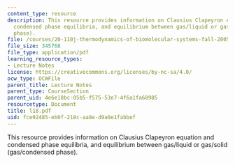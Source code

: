 ```yaml
---
content_type: resource
description: This resource provides information on Clausius Clapeyron equation and
  condensed phase equilibria, and equilibrium between gas/liquid or gas/solid (gas/condensed
  phase).
file: /courses/20-110j-thermodynamics-of-biomolecular-systems-fall-2005/fce92485eb0f218caa8ed9a0e1fabbef_l18.pdf
file_size: 345768
file_type: application/pdf
learning_resource_types:
- Lecture Notes
license: https://creativecommons.org/licenses/by-nc-sa/4.0/
ocw_type: OCWFile
parent_title: Lecture Notes
parent_type: CourseSection
parent_uid: 4e6e18bc-05b5-f575-53e7-4f6a1fa68985
resourcetype: Document
title: l18.pdf
uid: fce92485-eb0f-218c-aa8e-d9a0e1fabbef
---
```

This resource provides information on Clausius Clapeyron equation and condensed phase equilibria, and equilibrium between gas/liquid or gas/solid (gas/condensed phase).